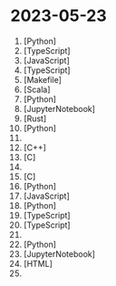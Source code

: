 # 2023-05-23

1. [](https://github.comundefined "🎉 Repo for LaWGPT, Chinese-Llama tuned with Chinese Legal knowledge. 基于中文法律知识的大语言模型") [Python]
2. [](https://github.comundefined "リアルタイムボイスチェンジャー Realtime Voice Changer") [TypeScript]
3. [](https://github.comundefined "Drag & drop UI to build your customized LLM flow using LangchainJS") [JavaScript]
4. [](https://github.comundefined "💼 An enterprise-grade Next.js boilerplate for high-performance, maintainable apps. Packed with features like Tailwind CSS, TypeScript, ESLint, Prettier, testing tools, and more to accelerate your development.") [TypeScript]
5. [](https://github.comundefined "A list of Free Software network services and web applications which can be hosted on your own servers") [Makefile]
6. [](https://github.comundefined "Source code for Twitter's Recommendation Algorithm") [Scala]
7. [](https://github.comundefined "Youtube Full Text Search - Search all of a YouTube channel's subtitles from the command line") [Python]
8. [](https://github.comundefined "🐙 Guides, papers, lecture, notebooks and resources for prompt engineering") [JupyterNotebook]
9. [](https://github.comundefined "A post-modern modal text editor.") [Rust]
10. [](https://github.comundefined "An open source implementation of OpenAI's ChatGPT Code interpreter") [Python]
11. [](https://github.comundefined "FUE5 is a fan-made project with the goal to see what would Factorio look like and behave in 3D. This project has no affiliation with the official Factorio game.") 
12. [](https://github.comundefined "《明日方舟》小助手，全日常一键长草！| A one-click tool for the daily tasks of Arknights, supporting all clients.") [C++]
13. [](https://github.comundefined "A minimal operating system (2K LOC) on QEMU and a RISC-V board") [C]
14. [](https://github.comundefined "Code for DragGAN (SIGGRAPH 2023)") 
15. [](https://github.comundefined "Klipper is a 3d-printer firmware") [C]
16. [](https://github.comundefined "Dump all your files and thoughts into your GenerativeAI Second Brain and chat with it") [Python]
17. [](https://github.comundefined "A visual no-code/code-free web crawler/spider一个可视化爬虫软件，可以无代码图形化设计和执行的爬虫任务") [JavaScript]
18. [](https://github.comundefined "An AI agent that beats the classic game Snake.") [Python]
19. [](https://github.comundefined "Community interface for generative AI") [TypeScript]
20. [](https://github.comundefined "Aplicação de recordação de memórias desenvolvida no NLW 12") [TypeScript]
21. [](https://github.comundefined "SpeechGPT: Empowering Large Language Models with Intrinsic Cross-Modal Conversational Abilities.") 
22. [](https://github.comundefined "AGiXT is a dynamic AI Automation Platform that seamlessly orchestrates instruction management and complex task execution across diverse AI providers. Combining adaptive memory, smart features, and a versatile plugin system, AGiXT delivers efficient and comprehensive AI solutions.") [Python]
23. [](https://github.comundefined "[🔥updating ...] 自动量化交易机器人 Qbot is an AI-oriented quantitative investment platform, which aims to realize the potential, empower AI technologies in quantitative investment. https://ufund-me.github.io/Qbot :news: qbot-mini: https://github.com/Charmve/iQuant") [JupyterNotebook]
24. [](https://github.comundefined "This repo includes ChatGPT prompt curation to use ChatGPT better.") [HTML]
25. [](https://github.comundefined "😎 Awesome list of tools and projects with the awesome LangChain framework") 
